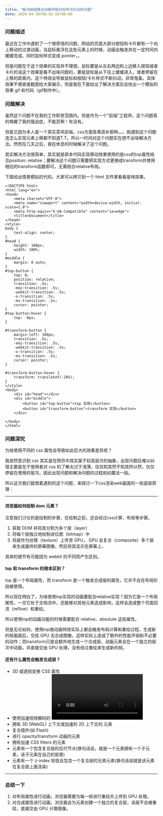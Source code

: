 ```yaml
---
title: "解决按钮移动动画伴随光标样式抖动的问题"
date: 2020-04-30T00:01:55+08:00
---
```


### 问题描述

最近在工作中遇到了一个很奇怪的问题，网站的页面大部分按钮和卡片都有一个向上移动的过渡动画，当鼠标悬浮在这些元素上的时候，动画会触发并在一定时间内缓缓完成、同时鼠标样式变成 pointer，。

但是问题在于这个效果的实现并不理想。鼠标要是从左右两边和上边移入按钮或者卡片的话这个效果是看不出啥问题的，要是鼠标是从下往上缓缓进入，或者停留在上移的距离内，这个特效会导致鼠标和按钮/卡片样式不断抖动，非常鬼畜。具体效果不便直接截图给大家展示，但是我在下面给出了解决方案后会给出一个模拟的效果 gif 和代码（gif制作中）。


### 问题解决

虽然这个问题不在我的工作职责范围内，但是作为一个“前端”工程师，这个问题真的唤醒了我的强迫症，不能忍啊！有没有。

但是又因为本人是一个真实菜鸡前端，css方面急需恶补那种。。。刚遇到这个问题连怎么实现元素上移都不知道T.T。所以一时间对这个问题实在想不出啥解决方法。然而在几天之后，我在休息的时候解决了这个问题。

其实解决方法很简单，其实就是原本代码实现移动效果使用的是css的top属性结合position: relative；要解决这个问题只需要把实现方式更换成transform并使用相应的transform函数即可，无需结合relative布局。

下面给出情景模拟的代码，大家可以拷贝到一个 html 文件里看看是啥效果。


    <!DOCTYPE html>
    <html lang="en">
    <head>
        <meta charset="UTF-8">
        <meta name="viewport" content="width=device-width, initial-scale=1.0">
        <meta http-equiv="X-UA-Compatible" content="ie=edge">
        <title>Document</title>
    </head>
    <style>
    body {
        text-align: center;
    }
    #head {
        height: 100px;
        width: 100%;
    }
    #middle {
        margin: 0 auto;
    }
    #top-button {
        top: 0;
        position: relative;
        transition: .5s;
        -moz-transition: .5s;
        -webkit-transition: .5s;
        -o-transition: .5s;
        -ms-transition: .5s;
        cursor: pointer;
    }
    #top-button:hover {
        top: -8px;
    }

    #transform-button {
        margin-left: 100px;
        transition: .5s;
        -moz-transition: .5s;
        -webkit-transition: .5s;
        -o-transition: .5s;
        -ms-transition: .5s;
        cursor: pointer;
    }

    #transform-button:hover {
        transform: translateY(-20%);
    }
    </style>
    <body>
        <div id="head"></div>
        <div id="middle">
            <button id="top-button">top 实现</button>
            <button id="transform-button">transform 实现</button>
        </div>

    </body>
    </html>

### 问题深究

为啥使用不同的 css 属性会导致如此巨大的效果差异呢？

我突然意识到 css 其实是在网页中其实属于较高层次的抽象，出现问题后难以纠错主要是在于使用者对 css 的了解太过于浅薄，往往知其然不知其所以然，仅仅停留在使用的层次。因此出现问题和解决问题的过程宛如魔法一般。

所以这次我们就借着遇到的这个问题，来探讨一下css渲染web画面的一些底层原理：

---------------------------------

#### 浏览器如何绘制 dom 元素？

注意我们讨论的是绘制的步骤，在绘制之前，还会经过css计算、布局等步骤。

1. 获取 DOM 并将其分割为多个层（layer）
2. 将每个层独立地绘制进位图（bitmap）中
3. 将层作为纹理（texture）上传至 GPU， GPU 会复合（composite）多个层来生成最终的屏幕图像，然后将其显示在屏幕上。

具体的细节有可能因为 webkit 的不同而产生区别。

#### top 和 transform 的根本区别？

top 是一个布局属性，而 transform 是一个触发合成层的属性，它并不会在布局阶段被使用。

所以现在明白了，为啥使用top实现的动画要配合relative实现？因为它是一个布局属性，一旦它处于文档流中，还能够对其他元素造成影响，这样会造成整个页面回流（reflow）和重绘。

所以使用top的动画功能的时候需要配合 relative、absolute 这些属性。

但是无论如何，使用top做动画特效实际上都会触发布局计算和重绘过程，生成新的帧画面后，交给 GPU 去合成图像，这样实际上造成了额外的性能开销和不必要的动作；而transform只是会额外地生成一个合成层，动画元素会在一个独立的层次中动画，并直接交由 GPU 处理，没有经过重绘来生成新的帧。


#### 还有什么属性会触发合成层？

* 3D 或透视变换 CSS 属性
* 使用加速视频解码的 <video> 元素
* 拥有 3D (WebGL) 上下文或加速的 2D 上下文的 <canvas> 元素
* 复合插件(如 Flash)
* 进行 opacity/transform 动画的元素
* 拥有加速 CSS filters 的元素
* 元素有一个包含复合层的后代节点(换句话说，就是一个元素拥有一个子元素，该子元素在自己的层里)
* 元素有一个 z-index 较低且包含一个复合层的兄弟元素(换句话说就是该元素在复合层上面渲染)
--------------------------------------

### 总结一下
1. 对布局属性进行动画，浏览器需要为每一帧进行重绘并上传到 GPU 处理。
2. 对合成属性进行动画，浏览器会为元素创建一个独立的复合层，该层不会被重绘，直接交由 GPU 计算图像。
